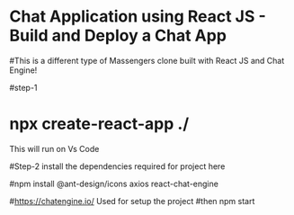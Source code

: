 # Chat Application using React JS - Build and Deploy a Chat App 

#This is a different type of Massengers clone built with React JS and Chat Engine!

#step-1
# npx create-react-app ./
This will run on Vs Code 


#Step-2
install the dependencies required for project here


#npm install @ant-design/icons axios react-chat-engine


#https://chatengine.io/
Used for setup the project 
#then npm start
